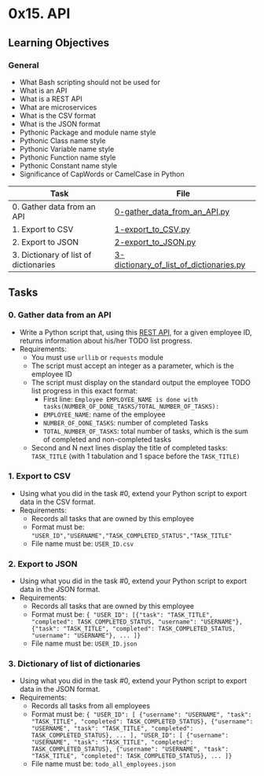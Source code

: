 # 0x15. API

## Learning Objectives

### General

* What Bash scripting should not be used for
* What is an API
* What is a REST API
* What are microservices
* What is the CSV format
* What is the JSON format
* Pythonic Package and module name style
* Pythonic Class name style
* Pythonic Variable name style
* Pythonic Function name style
* Pythonic Constant name style
* Significance of CapWords or CamelCase in Python

| Task | File |
| ---- | ---- |
| 0. Gather data from an API | [0-gather_data_from_an_API.py](./0-gather_data_from_an_API.py) |
| 1. Export to CSV | [1-export_to_CSV.py](./1-export_to_CSV.py) |
| 2. Export to JSON | [2-export_to_JSON.py](./2-export_to_JSON.py) |
| 3. Dictionary of list of dictionaries | [3-dictionary_of_list_of_dictionaries.py](./3-dictionary_of_list_of_dictionaries.py) |

## Tasks
### 0. Gather data from an API
* Write a Python script that, using this [REST API](https://jsonplaceholder.typicode.com/), for a given employee ID, returns information about his/her TODO list progress.
* Requirements:
    * You must use `urllib` or `requests` module
    * The script must accept an integer as a parameter, which is the employee ID
    * The script must display on the standard output the employee TODO list progress in this exact format:
        * First line: `Employee EMPLOYEE_NAME is done with
        tasks(NUMBER_OF_DONE_TASKS/TOTAL_NUMBER_OF_TASKS):`
        * `EMPLOYEE_NAME`: name of the employee
        * `NUMBER_OF_DONE_TASKS`: number of completed Tasks
        * `TOTAL_NUMBER_OF_TASKS`: total number of tasks, which is the sum of completed and non-completed tasks
    * Second and N next lines display the title of completed tasks: `TASK_TITLE` (with 1 tabulation and 1 space before the `TASK_TITLE)`
### 1. Export to CSV
* Using what you did in the task #0, extend your Python script to export data in the CSV format.
* Requirements:
    * Records all tasks that are owned by this employee
    * Format must be: `"USER_ID","USERNAME","TASK_COMPLETED_STATUS","TASK_TITLE"`
    * File name must be: `USER_ID.csv`
### 2. Export to JSON
* Using what you did in the task #0, extend your Python script to export data in the JSON format.
* Requirements:
    * Records all tasks that are owned by this employee
    * Format must be: `{ "USER_ID": [{"task": "TASK_TITLE", "completed": TASK_COMPLETED_STATUS, "username": "USERNAME"}, {"task": "TASK_TITLE", "completed": TASK_COMPLETED_STATUS, "username": "USERNAME"}, ... ]}`
    * File name must be: `USER_ID.json`
### 3. Dictionary of list of dictionaries
* Using what you did in the task #0, extend your Python script to export data in the JSON format.
* Requirements:
    * Records all tasks from all employees
    * Format must be: `{ "USER_ID": [ {"username": "USERNAME", "task": "TASK_TITLE", "completed": TASK_COMPLETED_STATUS}, {"username": "USERNAME", "task": "TASK_TITLE", "completed": TASK_COMPLETED_STATUS}, ... ], "USER_ID": [ {"username": "USERNAME", "task": "TASK_TITLE", "completed": TASK_COMPLETED_STATUS}, {"username": "USERNAME", "task": "TASK_TITLE", "completed": TASK_COMPLETED_STATUS}, ... ]}`
    * File name must be: `todo_all_employees.json`

